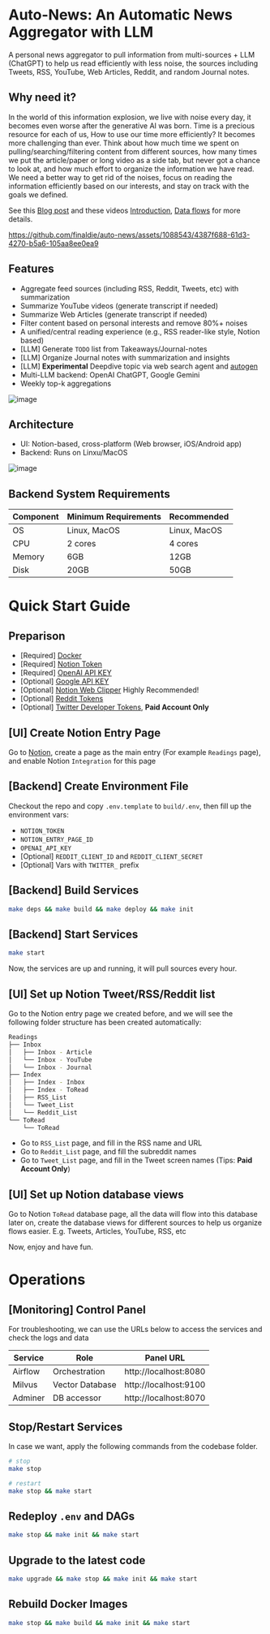 # Auto-News: An Automatic News Aggregator with LLM
A personal news aggregator to pull information from multi-sources + LLM (ChatGPT) to help us read efficiently with less noise, the sources including Tweets, RSS, YouTube, Web Articles, Reddit, and random Journal notes.

## Why need it?
In the world of this information explosion, we live with noise every day, it becomes even worse after the generative AI was born. Time is a precious resource for each of us, How to use our time more efficiently? It becomes more challenging than ever. Think about how much time we spent on pulling/searching/filtering content from different sources, how many times we put the article/paper or long video as a side tab, but never got a chance to look at, and how much effort to organize the information we have read. We need a better way to get rid of the noises, focus on reading the information efficiently based on our interests, and stay on track with the goals we defined.

See this [Blog post](https://finaldie.com/blog/auto-news-an-automated-news-aggregator-with-llm/) and these videos [Introduction](https://www.youtube.com/watch?v=hKFIyfAF4Z4), [Data flows](https://www.youtube.com/watch?v=WAGlnRht8LE) for more details.

https://github.com/finaldie/auto-news/assets/1088543/4387f688-61d3-4270-b5a6-105aa8ee0ea9

## Features
- Aggregate feed sources (including RSS, Reddit, Tweets, etc) with summarization
- Summarize YouTube videos (generate transcript if needed)
- Summarize Web Articles (generate transcript if needed)
- Filter content based on personal interests and remove 80%+ noises
- A unified/central reading experience (e.g., RSS reader-like style, Notion based)
- [LLM] Generate `TODO` list from Takeaways/Journal-notes
- [LLM] Organize Journal notes with summarization and insights
- [LLM] **Experimental** Deepdive topic via web search agent and [autogen](https://github.com/microsoft/autogen)
- Multi-LLM backend: OpenAI ChatGPT, Google Gemini
- Weekly top-k aggregations


![image](https://github.com/finaldie/auto-news/assets/1088543/778242a7-5811-49e1-8982-8bd32d141639)

## Architecture
* UI: Notion-based, cross-platform (Web browser, iOS/Android app)
* Backend: Runs on Linxu/MacOS

![image](https://github.com/finaldie/auto-news/assets/1088543/d1923ea8-6e4f-46b8-a654-45e21372438e)


## Backend System Requirements
| Component | Minimum Requirements | Recommended  |
| --------- | -----------          | ----         |
| OS        | Linux, MacOS         | Linux, MacOS |
| CPU       | 2 cores              | 4 cores      |
| Memory    | 6GB                  | 12GB         |
| Disk      | 20GB                 | 50GB         |

# Quick Start Guide
## Preparison
* [Required] [Docker](https://www.docker.com/)
* [Required] [Notion Token](https://www.notion.so/my-integrations)
* [Required] [OpenAI API KEY](https://openai.com/blog/openai-api)
* [Optional] [Google API KEY](https://makersuite.google.com/app/apikey)
* [Optional] [Notion Web Clipper](https://chrome.google.com/webstore/detail/notion-web-clipper/knheggckgoiihginacbkhaalnibhilkk) Highly Recommended! 
* [Optional] [Reddit Tokens](https://www.reddit.com/prefs/apps)
* [Optional] [Twitter Developer Tokens](https://developer.twitter.com/en), **Paid Account Only**

## [UI] Create Notion Entry Page

Go to [Notion](https://www.notion.so/), create a page as the main entry (For example `Readings` page), and enable Notion `Integration` for this page

## [Backend] Create Environment File
Checkout the repo and copy `.env.template` to `build/.env`, then fill up the environment vars:
* `NOTION_TOKEN`
* `NOTION_ENTRY_PAGE_ID`
* `OPENAI_API_KEY`
* [Optional] `REDDIT_CLIENT_ID` and `REDDIT_CLIENT_SECRET`
* [Optional] Vars with `TWITTER_` prefix

## [Backend] Build Services
```bash
make deps && make build && make deploy && make init
```

## [Backend] Start Services
```bash
make start
```

Now, the services are up and running, it will pull sources every hour.

## [UI] Set up Notion Tweet/RSS/Reddit list

Go to the Notion entry page we created before, and we will see the following folder structure has been created automatically:
```bash
Readings
├── Inbox
│   ├── Inbox - Article
│   └── Inbox - YouTube
│   └── Inbox - Journal
├── Index
│   ├── Index - Inbox
│   ├── Index - ToRead
│   ├── RSS_List
│   └── Tweet_List
│   └── Reddit_List
└── ToRead
    └── ToRead
```

- Go to `RSS_List` page, and fill in the RSS name and URL
- Go to `Reddit_List` page, and fill the subreddit names
- Go to `Tweet_List` page, and fill in the Tweet screen names (Tips: **Paid Account Only**)

## [UI] Set up Notion database views
Go to Notion `ToRead` database page, all the data will flow into this database later on, create the database views for different sources to help us organize flows easier. E.g. Tweets, Articles, YouTube, RSS, etc

Now, enjoy and have fun.

# Operations
## [Monitoring] Control Panel
For troubleshooting, we can use the URLs below to access the services and check the logs and data

| Service | Role            | Panel URL             |
| ---     | ---             | ---                   |
| Airflow | Orchestration   | http://localhost:8080 |
| Milvus  | Vector Database | http://localhost:9100 |
| Adminer | DB accessor     | http://localhost:8070 |

## Stop/Restart Services
In case we want, apply the following commands from the codebase folder.

```bash
# stop
make stop

# restart
make stop && make start
```

## Redeploy `.env` and DAGs
```bash
make stop && make init && make start
```

## Upgrade to the latest code
```bash
make upgrade && make stop && make init && make start
```

## Rebuild Docker Images
```bash
make stop && make build && make init && make start
```
